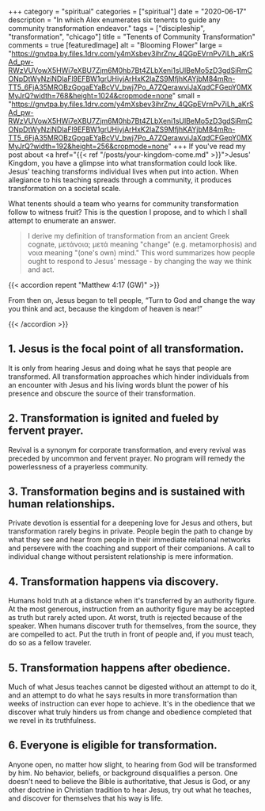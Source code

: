+++
category = "spiritual"
categories = ["spiritual"]
date = "2020-06-17"
description = "In which Alex enumerates six tenents to guide any community transformation endeavor."
tags = ["discipleship", "transformation", "chicago"]
title = "Tenents of Community Transformation"
comments = true
[featuredImage]
  alt = "Blooming Flower"
  large = "https://gnvtpa.by.files.1drv.com/y4mXsbev3ihrZnv_4QGpEVrnPv7iLh_aKrSAd_pw-RWzVUVowX5HWi7eXBU7Zjm6M0hb7Bt4ZLbXeni1sUlBeMo5zD3gdSiRmCONpDtWyNziNDlaFl9EFBW1grUHiyjArHxK2laZS9MfjhKAYjbM84mRn-TT5_6FjA35MROBzGpgaEYaBcVV_bwj7Po_A7ZQerawviJaXqdCFGepY0MXMyJrQ?width=768&height=1024&cropmode=none"
  small = "https://gnvtpa.by.files.1drv.com/y4mXsbev3ihrZnv_4QGpEVrnPv7iLh_aKrSAd_pw-RWzVUVowX5HWi7eXBU7Zjm6M0hb7Bt4ZLbXeni1sUlBeMo5zD3gdSiRmCONpDtWyNziNDlaFl9EFBW1grUHiyjArHxK2laZS9MfjhKAYjbM84mRn-TT5_6FjA35MROBzGpgaEYaBcVV_bwj7Po_A7ZQerawviJaXqdCFGepY0MXMyJrQ?width=192&height=256&cropmode=none"
+++
If you've read my post about <a href="{{< ref "/posts/your-kingdom-come.md" >}}">Jesus' Kingdom</a>, you have a glimpse into what transformation could look like. Jesus' teaching transforms individual lives when put into action. When allegiance to his teaching spreads through a community, it produces transformation on a societal scale.

What tenents should a team who yearns for community transformation follow to witness fruit? This is the question I propose, and to which I shall attempt to enumerate an answer.

> I derive my definition of transformation from an ancient Greek cognate, μετάνοια; μετά meaning "change" (e.g. metamorphosis) and νοια meaning "(one's own) mind." This word summarizes how people ought to respond to Jesus' message - by changing the way we think and act.

{{< accordion repent "Matthew 4:17 (GW)" >}}

<p>From then on, Jesus began to tell people, “Turn to God and change the way you think and act, because the kingdom of heaven is near!”</p>

{{< /accordion >}}


## 1. Jesus is the focal point of all transformation.

It is only from hearing Jesus and doing what he says that people are transformed. All transformation approaches which hinder individuals from an encounter with Jesus and his living words blunt the power of his presence and obscure the source of their transformation.

## 2. Transformation is ignited and fueled by fervent prayer.

Revival is a synonym for corporate transformation, and every revival was preceded by uncommon and fervent prayer. No program will remedy the powerlessness of a prayerless community.

## 3. Transformation begins and is sustained with human relationships.

Private devotion is essential for a deepening love for Jesus and others, but transformation rarely begins in private. People begin the path to change by what they see and hear from people in their immediate relational networks and persevere with the coaching and support of their companions. A call to individual change without persistent relationship is mere information.

## 4. Transformation happens via discovery.

Humans hold truth at a distance when it's transferred by an authority figure. At the most generous, instruction from an authority figure may be accepted as truth but rarely acted upon. At worst, truth is rejected because of the speaker. When humans discover truth for themselves, from the source, they are compelled to act. Put the truth in front of people and, if you must teach, do so as a fellow traveler.

## 5. Transformation happens after obedience.

Much of what Jesus teaches cannot be digested without an attempt to do it, and an attempt to do what he says results in more transformation than weeks of instruction can ever hope to achieve. It's in the obedience that we discover what truly hinders us from change and obedience completed that we revel in its truthfulness.

## 6. Everyone is eligible for transformation.

Anyone open, no matter how slight, to hearing from God will be transformed by him. No behavior, beliefs, or background disqualifies a person. One doesn't need to believe the Bible is authoritative, that Jesus is God, or any other doctrine in Christian tradition to hear Jesus, try out what he teaches, and discover for themselves that his way is life.

